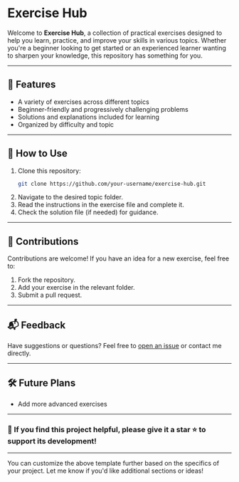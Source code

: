 # Exercise Hub

Welcome to **Exercise Hub**, a collection of practical exercises designed to help you learn, practice, and improve your skills in various topics. Whether you're a beginner looking to get started or an experienced learner wanting to sharpen your knowledge, this repository has something for you.

---

## 🚀 Features

- A variety of exercises across different topics
- Beginner-friendly and progressively challenging problems
- Solutions and explanations included for learning
- Organized by difficulty and topic

---

## 📖 How to Use

1. Clone this repository:
   ```bash
   git clone https://github.com/your-username/exercise-hub.git
   ```
2. Navigate to the desired topic folder.
3. Read the instructions in the exercise file and complete it.
4. Check the solution file (if needed) for guidance.

---

## 🤝 Contributions

Contributions are welcome! If you have an idea for a new exercise, feel free to:

1. Fork the repository.
2. Add your exercise in the relevant folder.
3. Submit a pull request.

---

## 📬 Feedback

Have suggestions or questions? Feel free to [open an issue](https://github.com/your-username/exercise-hub/issues) or contact me directly.

---

## 🛠️ Future Plans

- Add more advanced exercises

---

### 🌟 If you find this project helpful, please give it a star ⭐ to support its development!

---

You can customize the above template further based on the specifics of your project. Let me know if you'd like additional sections or ideas!
